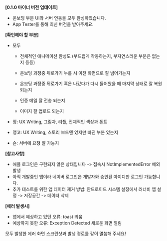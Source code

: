 **[0.1.0 마이너 버전 업데이트]**

- 온보딩 부분 UI와 서버 연동을 모두 완성하였습니다.
- App Tester를 통해 최신 버전을 받아주세요.



**[확인해야 할 부분]**

- 모두

  - 전체적인 애니메이션 완성도 (부드럽게 작동하는지, 부자연스러운 부분은 없는지 등등)

  - 온보딩 과정중 뒤로가기 누를 시 이전 화면으로 잘 넘어가는지
  - 온보딩 과정중 뒤로가기 혹은 나갔다가 다시 들어왔을 때 마지막 상태로 잘 복원 되는지
  - 인증 메일 잘 전송 되는지
  - 이미지 잘 업로드 되는지

- 정: UX Writing, 그림자, 리플, 전체적인 색상과 폰트

- 맹고: UX Writing, 스토리 보드엔 있지만 빠진 부분 있는지

- 숀: 서버에 요쳥 잘 가능지



**[참고사항]**

- 애플 로그인은 구현되지 않은 상태입니다 -> 접속시 NotImplementedError 예외 발생
- 아직 개발중인 앱이라 네이버 로그인은 개발자와 승인된 아이디만 로그인 가능합니다.
- 추가 테스트를 위한 앱 데이터 제거 방법: 안드로이드 시스템 설정에서 러너비 앱 설정 -> 저장공간 -> 데이터 삭제



**[에러 발생시]**

- 앱에서 예상하고 있던 오류: toast 띄움
- 예상하지 못한 오류: Exception Detected 새로운 화면 열림

모두 발생한 에러 화면 스크린샷과 발생 경로를 같이 멀씀해 주세요!